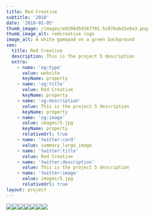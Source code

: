 ```yaml
---
title: Red Creative
subtitle: '2018'
date: '2019-01-05'
thumb_image: /images/e0208d59367701.5c078abd2e0a3.png
thumb_image_alt: redcreative logo
image_alt: A white gamepad on a green background
seo:
  title: Red Creative
  description: This is the project 5 description
  extra:
    - name: 'og:type'
      value: website
      keyName: property
    - name: 'og:title'
      value: Red Creative
      keyName: property
    - name: 'og:description'
      value: This is the project 5 description
      keyName: property
    - name: 'og:image'
      value: images/5.jpg
      keyName: property
      relativeUrl: true
    - name: 'twitter:card'
      value: summary_large_image
    - name: 'twitter:title'
      value: Red Creative
    - name: 'twitter:description'
      value: This is the project 5 description
    - name: 'twitter:image'
      value: images/5.jpg
      relativeUrl: true
layout: project
---
```

![](/images/e0208d59367701.5c078abd2e0a3-57789866.png)![](/images/e6704159367701.5c078abd2f484.png)![](/images/b2604159367701.5c078abd31393.png)![](/images/178de759367701.5c078abd2d7e1.png)![](/images/9974f159367701.5c078abd2fe2d-bc97a117.png)![](/images/a300a759367701.5c078abd2ec2d.png)![](/images/32d71d59367701.5c078abd3095e.png)
